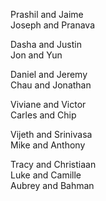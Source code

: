 Prashil and Jaime  
Joseph and Pranava  

Dasha and Justin  
Jon and Yun  

Daniel and Jeremy  
Chau and Jonathan  

Viviane and Victor  
Carles and Chip  

Vijeth and Srinivasa  
Mike and Anthony  

Tracy and Christiaan  
Luke and Camille  
Aubrey and Bahman  
  
